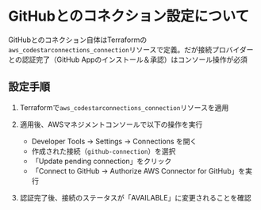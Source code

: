 # GitHubとのコネクション設定について

GitHubとのコネクション自体はTerraformの`aws_codestarconnections_connection`リソースで定義。だが接続プロバイダーとの認証完了（GitHub Appのインストール＆承認）はコンソール操作が必須

## 設定手順

1. Terraformで`aws_codestarconnections_connection`リソースを適用

2. 適用後、AWSマネジメントコンソールで以下の操作を実行
   - Developer Tools → Settings → Connections を開く
   - 作成された接続（`github-connection`）を選択
   - 「Update pending connection」をクリック
   - 「Connect to GitHub → Authorize AWS Connector for GitHub」を実行

3. 認証完了後、接続のステータスが「AVAILABLE」に変更されることを確認
 
